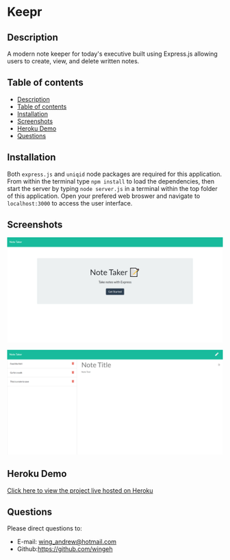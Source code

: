 # Keepr

## Description
A modern note keeper for today's executive built using Express.js allowing users to create, view, and delete written notes.

## Table of contents
  - [Description](#description)
  - [Table of contents](#table-of-contents)
  - [Installation](#installation)
  - [Screenshots](#screenshots)
  - [Heroku Demo](#heroku-demo)
  - [Questions](#questions)

## Installation
 Both `express.js` and `uniqid` node packages are required for this application. From within the terminal type `npm install` to load the dependencies, then start the server by typing `node server.js` in a terminal within the top folder of this application. Open your prefered web broswer and navigate to `localhost:3000` to access the user interface.

## Screenshots

![Main Page](./Assets/main.jpg)

![Notes](./Assets/notes.jpg)

## Heroku Demo

[Click here to view the project live hosted on Heroku](https://keepr-note-taker.herokuapp.com/)

## Questions
Please direct questions to:
- E-mail: wing_andrew@hotmail.com
- Github:<https://github.com/wingeh>

